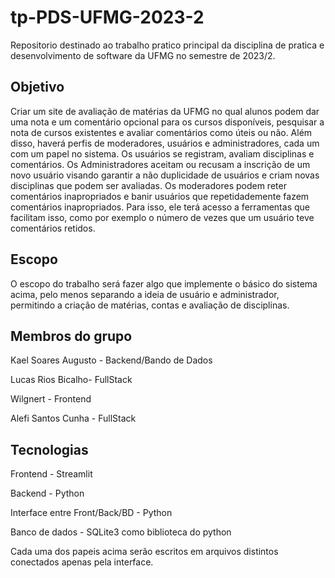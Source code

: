 # tp-PDS-UFMG-2023-2
Repositorio destinado ao trabalho pratico principal da disciplina de pratica e desenvolvimento de software da UFMG no semestre de 2023/2.

## Objetivo
Criar um site de avaliação de matérias da UFMG no qual alunos podem dar uma nota e um comentário opcional para os cursos disponíveis, pesquisar a nota de cursos existentes e avaliar comentários como úteis ou não. Além disso, haverá perfis de moderadores, usuários e administradores, cada um com um papel no sistema. Os usuários se registram, avaliam disciplinas e comentários. Os Administradores aceitam ou recusam a inscrição de um novo usuário visando garantir a não duplicidade de usuários e criam novas disciplinas que podem ser avaliadas. Os moderadores podem reter comentários inapropriados e banir usuários que repetidademente fazem comentários inapropriados. Para isso, ele terá acesso a ferramentas que facilitam isso, como por exemplo o número de vezes que um usuário teve comentários retidos.

## Escopo
O escopo do trabalho será fazer algo que implemente o básico do sistema acima, pelo menos separando a ideia de usuário e administrador, permitindo a criação de matérias, contas e avaliação de disciplinas.

## Membros do grupo
Kael Soares Augusto - Backend/Bando de Dados

Lucas Rios Bicalho- FullStack

Wilgnert - Frontend

Alefi Santos Cunha - FullStack

## Tecnologias
Frontend - Streamlit

Backend - Python

Interface entre Front/Back/BD - Python

Banco de dados - SQLite3 como biblioteca do python

Cada uma dos papeis acima serão escritos em arquivos distintos conectados apenas pela interface.
